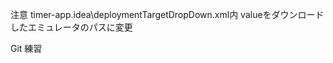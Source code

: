 注意
timer-app\.idea\deploymentTargetDropDown.xml内
<value value="C:\Users\USERNAME\.android\avd\Pixel_6_API_31.avd" />
valueをダウンロードしたエミュレータのパスに変更

Git 練習
